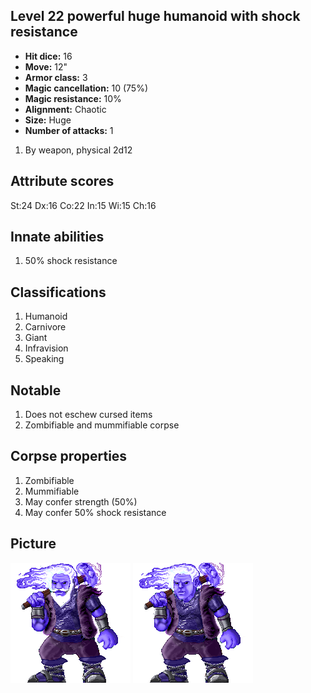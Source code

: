 ## Level 22 powerful huge humanoid with shock resistance

- **Hit dice:** 16
- **Move:** 12"
- **Armor class:** 3
- **Magic cancellation:** 10 (75%)
- **Magic resistance:** 10%
- **Alignment:** Chaotic
- **Size:** Huge
- **Number of attacks:** 1
1. By weapon, physical 2d12

## Attribute scores

St:24 Dx:16 Co:22 In:15 Wi:15 Ch:16

## Innate abilities

1. 50% shock resistance

## Classifications

1. Humanoid
2. Carnivore
3. Giant
4. Infravision
5. Speaking

## Notable

1. Does not eschew cursed items
2. Zombifiable and mummifiable corpse

## Corpse properties

1. Zombifiable
2. Mummifiable
3. May confer strength (50%)
4. May confer 50% shock resistance

## Picture

![Storm giant](https://github.com/hyvanmielenpelit/GnollHackTileSet/blob/main/Monsters/storm_giant/storm_giant.png?raw=true) ![Storm giantess](https://github.com/hyvanmielenpelit/GnollHackTileSet/blob/main/Monsters/storm_giant/storm_giant_female.png?raw=true)
